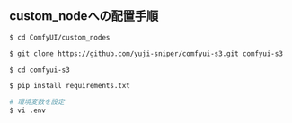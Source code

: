 ## custom_nodeへの配置手順
```sh
$ cd ComfyUI/custom_nodes

$ git clone https://github.com/yuji-sniper/comfyui-s3.git comfyui-s3

$ cd comfyui-s3

$ pip install requirements.txt

# 環境変数を設定
$ vi .env
```

